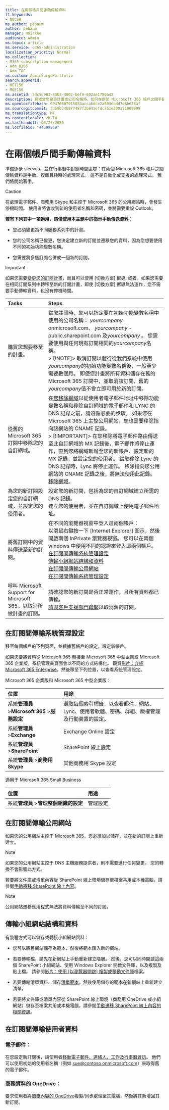 ```yaml
---
title: 在兩個帳戶間手動傳輸資料
f1.keywords:
- NOCSH
ms.author: pebaum
author: pebaum
manager: mnirkhe
audience: Admin
ms.topic: article
ms.service: o365-administration
localization_priority: Normal
ms.collection:
- M365-subscription-management
- Adm_O365
- Adm_TOC
ms.custom: AdminSurgePortfolio
search.appverid:
- MET150
- MOE150
ms.assetid: 7dc5d983-84b2-4802-bef0-602ae1780a42
description: 尋找當您變更計畫或公司名稱時，如何在兩部 Microsoft 365 帳戶之間手動傳輸資料，或將多個訂閱組合為一個。
ms.openlocfilehash: 69476687915024accabdce2a603ebdd7e8b653af
ms.sourcegitcommit: 2d59b24b877487f3b84aefdc7b1e200a21009999
ms.translationtype: MT
ms.contentlocale: zh-TW
ms.lasthandoff: 05/27/2020
ms.locfileid: "44399869"
---
```

# <a name="transfer-data-manually-between-two-accounts"></a>在兩個帳戶間手動傳輸資料

準備逐步 sleeves，並在行事曆中封鎖時間區塊：在兩個 Microsoft 365 帳戶之間傳輸資料是手動、複雜且耗時的處理常式。 這不是自動化或支援的處理常式。 我們將開始著手。
  
> [!CAUTION]
> 在處理電子郵件、商務用 Skype 和主控于 Microsoft 365 的公用網站時，會發生停機時間。 使用者將會收到新的使用者名稱和密碼，並將需要重設 Outlook。

**若有下列其中一項適用，請僅使用本主題中的指示手動傳送資料：**
  
- 您必須變更為不同服務系列中的計畫。

- 您的公司名稱已變更，您決定建立新的訂閱並遷移您的資料，因為您想要使用不同的初始功能變數名稱。

- 您需要將多個訂閱合併成一個新的訂閱。

> [!IMPORTANT]
> 如果您需要[變更您的訂閱計畫](../../commerce/subscriptions/switch-to-a-different-plan.md)，而且可以使用 [切換方案] 嚮導; 或者，如果您需要在相同訂閱系列中轉移至新的訂閱計畫，即使 [切換方案] 嚮導無法運作，您不需要手動傳輸資料，也沒有停機時間。

|**Tasks**|**Steps**|
|:-----|:-----|
|購買您想要移至的計畫。  <br/> |當您註冊時，您可以指定要在初始功能變數名稱中使用的公司名稱： *yourcompany* onmicrosoft.com、 *yourcompany* -public.sharepoint.com 及*yourcompany* 。 您需要使用與任何現有訂閱相同的*yourcompany*名稱。  <br/> > [!NOTE]> 取消訂閱以發行從我們系統中使用*yourcompany*的初始功能變數名稱後，一般至少需要數個月。 即使您計畫將所有資料儲存在舊的 Microsoft 365 訂閱中，並取消該訂閱，舊的*yourcompany*值不會立即可用於新的訂閱。           |
|從舊的 Microsoft 365 訂閱中移除您的自訂網域。  <br/> | 在[您移除網域](remove-a-domain.md)以從使用者電子郵件地址中移除功能變數名稱和移除自訂網域的電子郵件和 LYNC 的 DNS 記錄之前，請遵循必要的步驟。 如果您在 Microsoft 365 上主控公用網站，您也需要移除指向該網站的 CNAME 記錄。  <br/> > [!IMPORTANT]> 在您移除將電子郵件路由傳送至此自訂網域的 MX 記錄後，電子郵件將停止運作，直到您將網域新增至您的新帳戶、設定新的 MX 記錄，並設定您的使用者。 當您移除 Lync 的 DNS 記錄時，Lync 將停止運作。 移除指向您公用網站的 CNAME 記錄之後，將無法使用此記錄。           [移除網域](remove-a-domain.md)。  <br/> |
|為您的新訂閱設定您的自訂網域，並設定您的使用者。  <br/> | 設定您的新訂閱，包括為您的自訂網域建立所需的 DNS 記錄。  <br/>  建立您的使用者，並在自訂網域上使用電子郵件地址。  <br/> |
|將舊訂閱中的資料傳送至新的訂閱。  <br/> | 在不同的瀏覽器視窗中登入這兩個帳戶：  <br/>  以滑鼠右鍵按一下 [Internet Explorer] 圖示，然後開啟兩個 InPrivate 瀏覽器視窗。 您可以在兩個 windows 中使用不同的認證來登入這兩個帳戶。  <br/> [在訂閱間傳輸系統管理設定](#email) <br/> [傳輸小組網站結構和資料](#transfer-team-site-structure-and-data) <br/> [在訂閱間傳輸公用網站](#transfer-a-public-website-between-subscriptions) <br/> [在訂閱間傳輸系統管理設定](#email) <br/> |
|呼叫 Microsoft Support for Microsoft 365，以取消所做計畫的訂閱。  <br/> | 請確認您的新訂閱是否正常運作，且所有資料都已傳輸。  <br/>  [請與客戶支援部門聯繫](../contact-support-for-business-products.md)以取消舊的訂閱。  <br/> |

## <a name="transfer-administrative-settings-between-subscriptions"></a>在訂閱間傳輸系統管理設定

移至每個帳戶的下列頁面，並根據舊帳戶的設定，設定新帳戶。
  
如果您要將資料從 Microsoft 365 轉接至 Microsoft 365 中型企業或 Microsoft 365 企業版，系統管理員頁面會以不同的方式結構化。 觀賞[影片：介紹 Microsoft 365 Enterprise](https://docs.microsoft.com/microsoft-365/admin/)，然後移至下列位置，以查看系統管理設定。
  
Microsoft 365 企業版和 Microsoft 365 中型企業版：
  
|**位置**|**用途**|
|:-----|:-----|
|系統**管理員** \>**Microsoft 365** \>**服務設定** <br/> |選取每個索引標籤，以查看郵件、網站、Lync、使用者軟體、密碼、群組、版權管理及行動裝置的設定。  <br/> |
|系統**管理員** \>**Exchange** <br/> | Exchange Online 設定  <br/> |
|系統**管理員** \>**SharePoint** <br/> | SharePoint 線上設定  <br/> |
|系統**管理員** \>**商務用 Skype** <br/> |其他商務用 Skype 設定  <br/> |

適用于 Microsoft 365 Small Business
  
|**位置**|**用途**|
|:-----|:-----|
|系統**管理員** \>**管理整個組織的設定** <br/> |管理設定  <br/> |

## <a name="transfer-a-public-website-between-subscriptions"></a>在訂閱間傳輸公用網站

如果您的公用網站主控于 Microsoft 365，您必須加以儲存，並在新的訂閱上重新建立。
  
> [!NOTE]
> 如果您的公用網站主控于 DNS 主機服務提供者，則不需要進行任何變更。 您的轉換不會影響此方式。
  
若要將文件庫或清單內容從 SharePoint 線上環境儲存至檔案共用或本機電腦，請參閱[手動遷移 SharePoint 線上內容](https://go.microsoft.com/fwlink/p/?LinkId=402910)。
  
> [!NOTE]
> 公用網站遷移應用程式無法將資料傳輸至不同的訂閱。
  
## <a name="transfer-team-site-structure-and-data"></a>傳輸小組網站結構和資料

有幾種方式可以儲存或轉接小組網站資料：
  
- 您可以將舊網站儲存為範本，然後將範本匯入新的網站。

- 若要傳輸檔，請先在新網站上手動重新建立階層。 然後，您可以同時開啟這兩個 SharePoint 小組網站、使用 Windows Explorer 開啟文件庫，以及複製及貼上檔。 請參閱[影片：使用 [以瀏覽器開啟] 複製或移動文件庫](https://support.office.com/article/where-to-store-files-c7c20284-bc94-47f4-9728-d28e9daf0790)檔案。

- 若要傳輸清單資料、儲存[清單範本](https://support.microsoft.com/en-us/office/manage-list-templates-c3884ad1-bc49-44b8-b3d6-3bc6a01eb393)，然後使用儲存的範本在新網站上重新建立清單。

- 若要將文件庫或清單內容從 SharePoint 線上環境（商務用 OneDrive 或小組網站）儲存至檔案共用或本機電腦，請參閱[手動遷移 SharePoint 線上內容的相關資訊](https://support.microsoft.com/kb/2783484)。

## <a name="transfer-users-data-between-subscriptions"></a>在訂閱間傳輸使用者資料

### <a name="email"></a>電子郵件：

在您設定新訂閱後，請使用者[移動電子郵件、連絡人、工作及行事曆資訊](https://support.office.com/article/0996ece3-57c6-49bc-977b-0d1892e2aacc.aspx)。 他們可以使用初始的使用者名稱（例如 sue@contoso.onmicrosoft.com）來取得舊的電子郵件。
  
### <a name="onedrive-for-business-data"></a>商務資料的 OneDrive：

要求使用者將[商務內容的 OneDrive](https://support.office.com/article/59b1de2b-519e-4d3a-8f45-51647cf291cd.aspx)複製/同步處理至其電腦，然後將其新增回其新訂閱。

